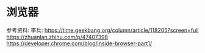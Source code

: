 # 浏览器


参考资料:
李兵: https://time.geekbang.org/column/article/118205?screen=full
https://zhuanlan.zhihu.com/p/47407398 
https://developer.chrome.com/blog/inside-browser-part1/

